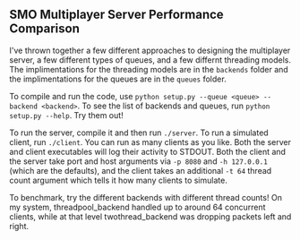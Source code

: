 ## SMO Multiplayer Server Performance Comparison

I've thrown together a few different approaches to designing the multiplayer server, a few different
types of queues, and a few differnt threading models. The implimentations for the threading models
are in the `backends` folder and the implimentations for the queues are in the `queues` folder.

To compile and run the code, use `python setup.py --queue <queue> --backend <backend>`. To see the
list of backends and queues, run `python setup.py --help`. Try them out!

To run the server, compile it and then run `./server`. To run a simulated client, run `./client`.
You can run as many clients as you like. Both the server and client executables will log their
activity to STDOUT. Both the client and the server take port and host arguments via `-p 8080`
and `-h 127.0.0.1` (which are the defaults), and the client takes an additional `-t 64` thread
count argument which tells it how many clients to simulate.

To benchmark, try the different backends with different thread counts! On my system, threadpool_backend
handled up to around 64 concurrent clients, while at that level twothread_backend was dropping packets
left and right.
